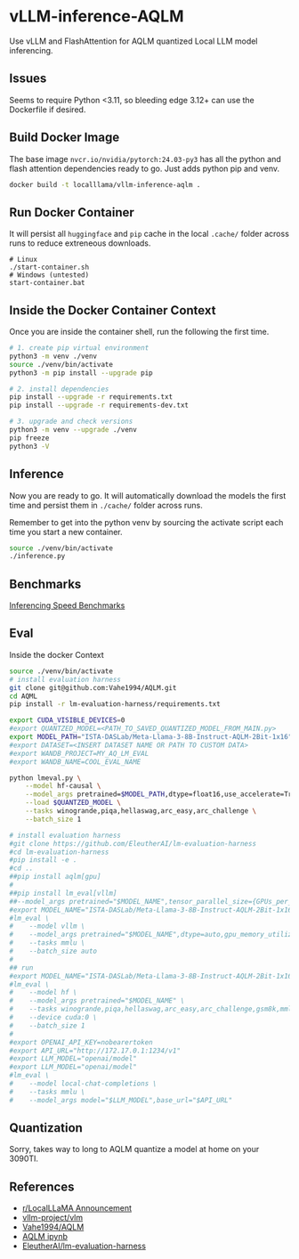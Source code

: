 vLLM-inference-AQLM
===
Use vLLM and FlashAttention for AQLM quantized Local LLM model inferencing.

## Issues
Seems to require Python <3.11, so bleeding edge 3.12+ can use the
Dockerfile if desired.

## Build Docker Image
The base image `nvcr.io/nvidia/pytorch:24.03-py3` has all the python and
flash attention dependencies ready to go. Just adds python pip and venv.
```bash
docker build -t localllama/vllm-inference-aqlm .
```

## Run Docker Container
It will persist all `huggingface` and `pip` cache in the local `.cache/`
folder across runs to reduce extreneous downloads.
```
# Linux
./start-container.sh
# Windows (untested)
start-container.bat
```

## Inside the Docker Container Context
Once you are inside the container shell, run the following the first time.
```bash
# 1. create pip virtual environment
python3 -m venv ./venv
source ./venv/bin/activate
python3 -m pip install --upgrade pip

# 2. install dependencies
pip install --upgrade -r requirements.txt
pip install --upgrade -r requirements-dev.txt

# 3. upgrade and check versions
python3 -m venv --upgrade ./venv
pip freeze
python3 -V
```

## Inference
Now you are ready to go. It will automatically download the models the
first time and persist them in `./cache/` folder across runs.

Remember to get into the python venv by sourcing the activate script
each time you start a new container.
```bash
source ./venv/bin/activate
./inference.py
```

## Benchmarks
[Inferencing Speed Benchmarks](BENCHMARKS.md)

## Eval
Inside the docker Context
```bash
source ./venv/bin/activate
# install evaluation harness
git clone git@github.com:Vahe1994/AQLM.git
cd AQML
pip install -r lm-evaluation-harness/requirements.txt

export CUDA_VISIBLE_DEVICES=0
#export QUANTZED_MODEL=<PATH_TO_SAVED_QUANTIZED_MODEL_FROM_MAIN.py>
export MODEL_PATH="ISTA-DASLab/Meta-Llama-3-8B-Instruct-AQLM-2Bit-1x16"
#export DATASET=<INSERT DATASET NAME OR PATH TO CUSTOM DATA>
#export WANDB_PROJECT=MY_AQ_LM_EVAL
#export WANDB_NAME=COOL_EVAL_NAME

python lmeval.py \
    --model hf-causal \
    --model_args pretrained=$MODEL_PATH,dtype=float16,use_accelerate=True \
    --load $QUANTZED_MODEL \
    --tasks winogrande,piqa,hellaswag,arc_easy,arc_challenge \
    --batch_size 1

# install evaluation harness
#git clone https://github.com/EleutherAI/lm-evaluation-harness
#cd lm-evaluation-harness
#pip install -e .
#cd ..
##pip install aqlm[gpu]
#
##pip install lm_eval[vllm]
##--model_args pretrained="$MODEL_NAME",tensor_parallel_size={GPUs_per_model},dtype=auto,gpu_memory_utilization=0.8,data_parallel_size={model_replicas} \
#export MODEL_NAME="ISTA-DASLab/Meta-Llama-3-8B-Instruct-AQLM-2Bit-1x16"
#lm_eval \
#    --model vllm \
#    --model_args pretrained="$MODEL_NAME",dtype=auto,gpu_memory_utilization=0.8 \
#    --tasks mmlu \
#    --batch_size auto
#
## run
#export MODEL_NAME="ISTA-DASLab/Meta-Llama-3-8B-Instruct-AQLM-2Bit-1x16"
#lm_eval \
#    --model hf \
#    --model_args pretrained="$MODEL_NAME" \
#    --tasks winogrande,piqa,hellaswag,arc_easy,arc_challenge,gsm8k,mmlu \
#    --device cuda:0 \
#    --batch_size 1
#
#export OPENAI_API_KEY=nobearertoken
#export API_URL="http://172.17.0.1:1234/v1"
#export LLM_MODEL="openai/model"
#export LLM_MODEL="openai/model"
#lm_eval \
#    --model local-chat-completions \
#    --tasks mmlu \
#    --model_args model="$LLM_MODEL",base_url="$API_URL"
```

## Quantization
Sorry, takes way to long to AQLM quantize a model at home on your 3090TI.

## References
* [r/LocalLLaMA Announcement](https://www.reddit.com/r/LocalLLaMA/comments/1clinlb/bringing_2bit_llms_to_production_new_aqlm_models/)
* [vllm-project/vlm](https://github.com/vllm-project/vllm)
* [Vahe1994/AQLM](https://github.com/Vahe1994/AQLM)
* [AQLM ipynb](https://github.com/Vahe1994/AQLM/blob/main/notebooks/aqlm_vllm.ipynb)
* [EleutherAI/lm-evaluation-harness](https://github.com/EleutherAI/lm-evaluation-harness)
